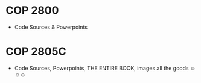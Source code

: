 # COP 2800
- Code Sources & Powerpoints

# COP 2805C
- Code Sources, Powerpoints, THE ENTIRE BOOK, images all the goods ☺☺☺
